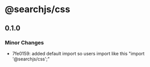 # @searchjs/css

## 0.1.0

### Minor Changes

- 7fe0159: added default import so users import like this "import '@searchjs/css';"
